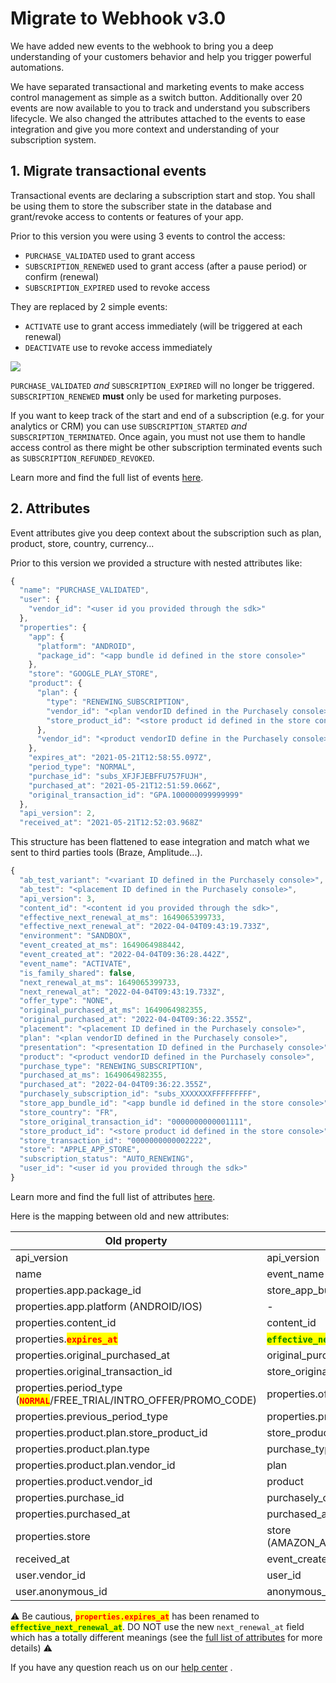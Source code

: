 # Migrate to Webhook v3.0

We have added new events to the webhook to bring you a deep understanding of your customers behavior and help you trigger powerful automations.

We have separated transactional and marketing events to make access control management as simple as a switch button. Additionally over 20 events are now available to you to track and understand you subscribers lifecycle. We also changed the attributes attached to the events to ease integration and give you more context and understanding of your subscription system.

## 1. Migrate transactional events

Transactional events are declaring a subscription start and stop. You shall be using them to store the subscriber state in the database and grant/revoke access to contents or features of your app.

Prior to this version you were using 3 events to control the access:

* `PURCHASE_VALIDATED` used to grant access
* `SUBSCRIPTION_RENEWED` used to grant access (after a pause period) or confirm (renewal)
* `SUBSCRIPTION_EXPIRED` used to revoke access

They are replaced by 2 simple events:

* `ACTIVATE` use to grant access immediately (will be triggered at each renewal)
* `DEACTIVATE` use to revoke access immediately

![](https://files.gitbook.com/v0/b/gitbook-x-prod.appspot.com/o/spaces%2FGgUdOzhqa07uh7nB2iZA%2Fuploads%2FDQmN3MFjpZdxhW1RYKGm%2Ftimeline%20\(1\).png?alt=media\&token=b1a88ab1-8851-4b8a-989c-b087678fe87a)

`PURCHASE_VALIDATED` _and_ `SUBSCRIPTION_EXPIRED` will no longer be triggered. `SUBSCRIPTION_RENEWED` **must** only be used for marketing purposes.

If you want to keep track of the start and end of a subscription (e.g. for your analytics or CRM) you can use `SUBSCRIPTION_STARTED` _and_ `SUBSCRIPTION_TERMINATED`. Once again, you must not use them to handle access control as there might be other subscription terminated events such as `SUBSCRIPTION_REFUNDED_REVOKED`.

Learn more and find the full list of events [here](../../../analytics/events/webhook-events/subscription-events.md).

## 2. Attributes

Event attributes give you deep context about the subscription such as plan, product, store, country, currency...

Prior to this version we provided a structure with nested attributes like:

```javascript
{
  "name": "PURCHASE_VALIDATED",
  "user": {
    "vendor_id": "<user id you provided through the sdk>"
  },
  "properties": {
    "app": {
      "platform": "ANDROID",
      "package_id": "<app bundle id defined in the store console>"
    },
    "store": "GOOGLE_PLAY_STORE",
    "product": {
      "plan": {
        "type": "RENEWING_SUBSCRIPTION",
        "vendor_id": "<plan vendorID defined in the Purchasely console>",
        "store_product_id": "<store product id defined in the store console>"
      },
      "vendor_id": "<product vendorID define in the Purchasely console>"
    },
    "expires_at": "2021-05-21T12:58:55.097Z",
    "period_type": "NORMAL",
    "purchase_id": "subs_XFJFJEBFFU757FUJH",
    "purchased_at": "2021-05-21T12:51:59.066Z",
    "original_transaction_id": "GPA.100000099999999"
  },
  "api_version": 2,
  "received_at": "2021-05-21T12:52:03.968Z"
```

This structure has been flattened to ease integration and match what we sent to third parties tools (Braze, Amplitude...).

```javascript
{
  "ab_test_variant": "<variant ID defined in the Purchasely console>",
  "ab_test": "<placement ID defined in the Purchasely console>",
  "api_version": 3,
  "content_id": "<content id you provided through the sdk>",
  "effective_next_renewal_at_ms": 1649065399733,
  "effective_next_renewal_at": "2022-04-04T09:43:19.733Z",
  "environment": "SANDBOX",
  "event_created_at_ms": 1649064988442,
  "event_created_at": "2022-04-04T09:36:28.442Z",
  "event_name": "ACTIVATE",
  "is_family_shared": false,
  "next_renewal_at_ms": 1649065399733,
  "next_renewal_at": "2022-04-04T09:43:19.733Z",
  "offer_type": "NONE",
  "original_purchased_at_ms": 1649064982355,
  "original_purchased_at": "2022-04-04T09:36:22.355Z",
  "placement": "<placement ID defined in the Purchasely console>",
  "plan": "<plan vendorID defined in the Purchasely console>",
  "presentation": "<presentation ID defined in the Purchasely console>",
  "product": "<product vendorID defined in the Purchasely console>",
  "purchase_type": "RENEWING_SUBSCRIPTION",
  "purchased_at_ms": 1649064982355,
  "purchased_at": "2022-04-04T09:36:22.355Z",
  "purchasely_subscription_id": "subs_XXXXXXXFFFFFFFFF",
  "store_app_bundle_id": "<app bundle id defined in the store console>",
  "store_country": "FR",
  "store_original_transaction_id": "0000000000001111",
  "store_product_id": "<store product id defined in the store console>",
  "store_transaction_id": "0000000000002222",
  "store": "APPLE_APP_STORE",
  "subscription_status": "AUTO_RENEWING",
  "user_id": "<user id you provided through the sdk>"
}
```

Learn more and find the full list of attributes [here](../../../analytics/events/webhook-events/attributes.md).

Here is the mapping between old and new attributes:

| Old property                                                                                                | New property                                                                                               |
| ----------------------------------------------------------------------------------------------------------- | ---------------------------------------------------------------------------------------------------------- |
| api\_version                                                                                                | api\_version                                                                                               |
| name                                                                                                        | event\_name                                                                                                |
| properties.app.package\_id                                                                                  | store\_app\_bundle\_id                                                                                     |
| properties.app.platform (ANDROID/IOS)                                                                       | -                                                                                                          |
| properties.content\_id                                                                                      | content\_id                                                                                                |
| properties.<mark style="color:red;">**`expires_at`**</mark>                                                 | <mark style="color:green;">**`effective_next_renewal_at`**</mark> / effective\_next\_renewal\_at\_ms       |
| properties.original\_purchased\_at                                                                          | original\_purchased\_at / original\_purchased\_at\_ms                                                      |
| properties.original\_transaction\_id                                                                        | store\_original\_transaction\_id                                                                           |
| properties.period\_type (<mark style="color:red;">**`NORMAL`**</mark>/FREE\_TRIAL/INTRO\_OFFER/PROMO\_CODE) | properties.offer\_type (<mark style="color:green;">**`NONE`**</mark>/FREE\_TRIAL/INTRO\_OFFER/PROMO\_CODE) |
| properties.previous\_period\_type                                                                           | properties.previous\_offer\_type                                                                           |
| properties.product.plan.store\_product\_id                                                                  | store\_product\_id                                                                                         |
| properties.product.plan.type                                                                                | purchase\_type                                                                                             |
| properties.product.plan.vendor\_id                                                                          | plan                                                                                                       |
| properties.product.vendor\_id                                                                               | product                                                                                                    |
| properties.purchase\_id                                                                                     | purchasely\_one\_time\_purchase\_id / purchasely\_subscription\_id                                         |
| properties.purchased\_at                                                                                    | purchased\_at / purchased\_at\_ms                                                                          |
| properties.store                                                                                            | store (AMAZON\_APP\_STORE/APPLE\_APP\_STORE/GOOGLE\_PLAY\_STORE/HUAWEI\_APP\_GALLERY)                      |
| received\_at                                                                                                | event\_created\_at / event\_created\_at\_ms                                                                |
| user.vendor\_id                                                                                             | user\_id                                                                                                   |
| user.anonymous\_id                                                                                          | anonymous\_user\_id                                                                                        |

⚠️ Be cautious, <mark style="color:red;">**`properties.expires_at`**</mark> has been renamed to <mark style="color:green;">**`effective_next_renewal_at`**</mark>. DO NOT use the new `next_renewal_at` field which has a totally different meanings (see the [full list of attributes](../../../analytics/events/webhook-events/attributes.md) for more details) ⚠️

If you have any question reach us on our [help center](https://help.purchasely.com/en/) .
